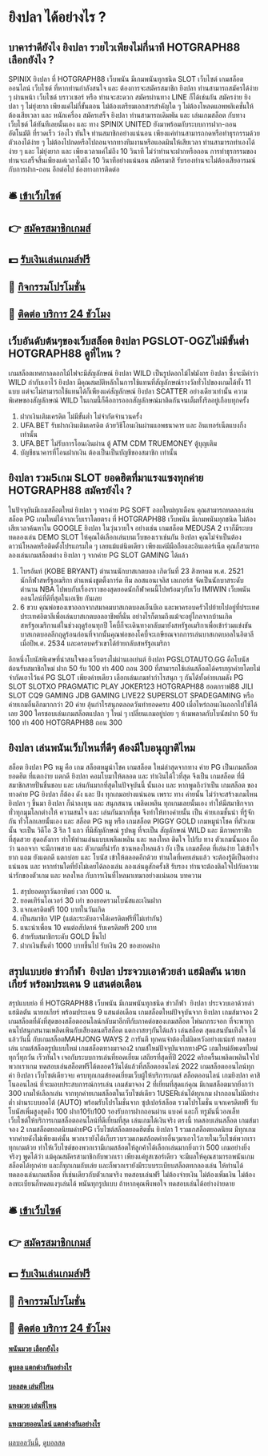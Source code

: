# ยิงปลา ได้อย่างไร ?
## บาคาร่าดียังไง ยิงปลา รวยไวเพียงไม่กี่นาที HOTGRAPH88 เลือกยังไง ?
SPINIX ยิงปลา ที่ HOTGRAPH88 เว็บพนัน มีเกมพนันทุกชนิด SLOT เว็บไซต์ เกมสล็อตออนไลน์ เว็บไซต์ ที่หากท่านกำลังสนใจ และ ต้องการจะสมัครสมาชิก ยิงปลา ท่านสามารถสมัครได้ง่าย ๆ ผ่านหน้า เว็บไซต์ บราวเซอร์ หรือ ท่านจะสะดวก สมัครผ่านทาง LINE ก็ได้เช่นกัน สมัครง่าย ยิงปลา ๆ ไม่ยุ่งยาก เพียงแค่ไม่กี่ขั้นตอน ไม่ต้องเตรียมเอกสารสำคัญใด ๆ ไม่ต้องโหลดแอพพลิเคชั่นให้ต้องเสียเวลา และ หนักเครื่อง สมัครเสร็จ ยิงปลา ท่านสามารถเดิมพัน และ เล่นเกมสล็อต กับทาง เว็บไซต์ ได้ทันทีเลยนั้นเอง และ ทาง SPINIX UNITED ยังมาพร้อมกับระบบการฝาก-ถอน อัตโนมัติ ที่รวดเร็ว ว่องไว ทันใจ ท่านสมาชิกอย่างแน่นอน เพียงแค่ท่านสามารถกดหรือทำธุรกรรมด้วย ตัวเองได้ง่าย ๆ ไม่ต้องไปกดหรือไปถอนจากทางทีมงานหรือแอดมินให้เสียเวลา ท่านสามารถทำเองได้ง่าย ๆ และ ไม่ยุ่งยาก และ เพียงเวลาแค่ไม่ถึง 10 วินาที ไม่ว่าท่านจะฝากหรือถอน การทำธุรกรรมของท่านจะเสร็จสิ้นเพียงแค่เวลาไม่ถึง 10 วินาทีอย่างแน่นอน สมัครมาสิ รับรองท่านจะไม่ต้องเสียอารมณ์ กับการฝาก-ถอน อีกต่อไป
ช่องทางการติดต่อ

## 🛎 [เข้าเว็บไซต์](https://bit.ly/3SdLNi2)
## 👉 [สมัครสมาชิกเกมส์](https://bit.ly/3SdLNi2)
## 💵 [รับเงินเล่นเกมส์ฟรี](https://bit.ly/3dyRKHj)
## 👑 [กิจกรรมโปรโมชั่น](https://bit.ly/3dyRKHj)
## 📱 [ติดต่อ บริการ 24 ชัวโมง](https://bit.ly/3dyRKHj)

## เว็บอันดับต้นๆของเว็บสล็อต ยิงปลา PGSLOT-OGZไม่มีขั้นต่ำ HOTGRAPH88 ดูที่ไหน ?
เกมสล็อตเทศกาลดอกไม้ไฟจะมีสัญลักษณ์ ยิงปลา WILD เป็นรูปดอกไม้ไฟมังกร ยิงปลา ซึ่งจะมีคำว่า WILD กำกับเอาไว้ ยิงปลา มีคุณสมบัติหลักในการใช้แทนที่สัญลักษณ์รางวัลทั่วไปของเกมได้ทั้ง 11 แบบ แต่จะไม่สามารถใช้แทนได้ก็เพียงแค่สัญลักษณ์ ยิงปลา SCATTER อย่างเดียวเท่านั้น ความพิเศษของสัญลักษณ์ WILD ในเกมนี้ก็คือการออกสัญลักษณ์มาติดกันจนเต็มทั้งรีลอยู่เกือบทุกครั้ง
1. ฝากเงินเติมเครดิต ไม่มีขั้นต่ำ ไม่จำกัดจำนวนครั้ง
2. UFA.BET รับฝากเงินเติมเครดิต ด้วยวิธีโอนเงินผ่านแอพธนาคาร และ อินเทอร์เน็ตแบงกิ้ง เท่านั้น
3. UFA.BET ไม่รับการโอนเงินผ่าน ตู้ ATM CDM TRUEMONEY ตู้บุญเติม
4. บัญชีธนาคารที่โอนฝากเงิน ต้องเป็นเป็นบัญชีของสมาชิก เท่านั้น

## ยิงปลา รวม5เกม SLOT ยอดฮิตที่มาแรงแซงทุกค่าย HOTGRAPH88 สมัครยังไง ?
ในปัจจุบันมีเกมสล็อตใหม่ ยิงปลา ๆ จากค่าย PG SOFT ออกใหม่ทุกเดือน คุณสามารถทดลองเล่นสล็อต PG เกมใหม่ได้จากเว็บเราโดยตรง ที่ HOTGRAPH88 เว็บพนัน มีเกมพนันทุกชนิด ไม่ต้องเสียเวลาค้นหาใน GOOGLE ยิงปลา ในวุ่นวายใจ อย่างเช่น เกมสล็อต MEDUSA 2 เราก็มีระบบทดลองเล่น DEMO SLOT ให้คุณได้เลือกเล่นบนเว็บของเราเช่นกัน ยิงปลา คุณไม่จำเป็นต้องดาวน์โหลดหรือติดตั้งโปรแกรมใด ๆ เลยแม้แต่นิดเดียว เพียงแค่มีมือถือและอินเตอร์เน็ต คุณก็สามารถลองเล่นเกมสล็อตต่าง ยิงปลา ๆ จากค่าย PG SLOT GAMING ได้แล้ว
1. ไบรอันท์ (KOBE BRYANT) ตำนานนักบาสเกตบอล เกิดวันที่ 23 สิงหาคม พ.ศ. 2521 นักกีฬาสหรัฐอเมริกา ตำแหน่งชูตติ้งการ์ด ทีม ลอสแอนเจลิส เลเกอร์ส จัดเป็นนักบาสระดับตำนาน NBA ไปพบกับเรื่องราวของสุดยอดนักกีฬาคนนี้ไปพร้อมๆกับเว็บ IMIWIN เว็บพนันออนไลน์ที่ดีที่สุดในเอเชีย กันเลย
2. 6 ขวบ คุณพ่อของเขาออกจากสมาคมบาสเกตบอลเอ็นบีเอ และพาครอบครัวไปย้ายไปอยู่ที่ประเทศประเทศอิตาลีเพื่อเล่นบาสเกตบอลอาชีพที่นั่น อย่างไรก็ตามถึงแม้จะอยู่ไกลจากบ้านเกิดสหรัฐอเมริกาแต่ในช่วงฤดูร้อนทุกปี โคบี้ก็จะเดินทางกลับมายังสหรัฐอเมริกาเพื่อเข้าร่วมแข่งขันบาสเกตบอลลีกฤดูร้อนก่อนที่จากนั้นคุณพ่อของโคบี้จะเกษียณจากการเล่นบาสเกตบอลในอิตาลีเมื่อปีพ.ศ. 2534 และครอบครัวเขาได้ย้ายกลับสหรัฐอเมริกา

อีกหนึ่งโบนัสพิเศษที่น่าสนใจของเว็บตรงไม่ผ่านเอเย่นต์ ยิงปลา PGSLOTAUTO.GG คือโบนัสต้อนรับสมาชิกใหม่ ฝาก 50 รับ 100 ทํา 400 ถอน 300 ที่สามารถใช้เล่นสล็อตได้ครบทุกค่ายโดยไม่จำกัดเอาไว้แค่ PG SLOT เพียงค่ายเดียว เลือกเล่นเกมทำกำไรสนุก ๆ กันได้ทั้งค่ายเกมดัง PG SLOT SLOTXO PRAGMATIC PLAY JOKER123 HOTGRAPH88 ฮอตกราฟ88 JILI SLOT CQ9 GAMING JDB GAMING LIVE22 SUPERSLOT SPADEGAMING หรือค่ายเกมอื่นอีกมากกว่า 20 ค่าย ลุ้นกำไรสนุกตลอดวันทำยอดครบ 400 เมื่อไหร่ถอนเงินออกไปใช้ได้เลย 300 ใครชอบเล่นเกมสล็อตแปลก ๆ ใหม่ ๆ เปลี่ยนเกมอยู่บ่อย ๆ ห้ามพลาดกับโบนัสฝาก 50 รับ 100 ทํา 400 HOTGRAPH88 ถอน 300

## ยิงปลา เล่นพนันเว็บไหนที่ดีๆ ต้องมีใบอนุญาติไหม
สล็อต ยิงปลา PG หมู คือ เกม สล็อตหมูนำโชค เกมสล็อต ใหม่ล่าสุดจากทาง ค่าย PG เป็นเกมสล็อต ยอดฮิต ที่แตกง่าย แตกดี ยิงปลา คอมโบมาให้ตลอด และ ทำเงินได้ไวที่สุด จึงเป็น เกมสล็อต ที่มีสมาชิกสายปั่นชื่นชอบ และ เล่นกันมากที่สุดในปัจจุบันนี้ นั้นเอง และ หากพูดถึงว่าเป็น เกมสล็อต ของทางค่าย PG ยิงปลา ก็ต้อง ดัง และ ปัง ทุกเกมอย่างแน่นอน เพราะ ทาง ค่ายนั้น ไม่ว่าจะสร้างเกมไหน ยิงปลา ๆ ขึ้นมา ยิงปลา ก็น่าลงทุน และ สนุกสนาน เพลิดเพลิน ทุกเกมเลยนั้นเอง ทำให้มีสมาชิกจากทั่วทุกมุมโลกต่างให้ ความสนใจ และ เล่นกันมากที่สุด จึงทำให้ทางค่ายนั้น เป็น ค่ายเกมชั้นนำ ที่รู้จักกัน ทั่วโลกเลยนั้นเอง และ สล็อต PG หมู หรือ เกมสล็อต PIGGY GOLD เกมหมูนำโชค ที่ตัวเกมนั้น จะเป็น วิดีโอ 3 รีล 1 แถว ที่มีสัญลักษณ์ รูปหมู ที่จะเป็น สัญลักษณ์ WILD และ มีภาพกราฟิก ที่สุดสวย สุดอลังการ ทำให้ท่านเล่นแบบเพลิดเพลิน และ หลงใหล ติดใจ ไปกับ ทาง ตัวเกมนั้นเอง ถือ ว่า นอกจาก จะมีภาพสวย และ ตัวเกมที่น่ารัก ชวนหลงใหลแล้ว ยัง เป็น เกมสล็อต ที่เล่นง่าย ไม่เข้าใจยาก แถม ยังแตกดี แตกบ่อย และ โบนัส เข้าให้ตลอดอีกด้วย ท่านใดที่เคยเล่นแล้ว จะต้องรู้ดีเป็นอย่างแน่นอน และ หากท่านใดที่ยังไม่เคยได้ลองเล่น ลองเล่นดูสักครั้งสิ รับรอง ท่านจะต้องติดใจไปกับความน่ารักของตัวเกม และ หลงใหล กับการเงินที่ไหลมาเทมาอย่างแน่นอน
บทความ
1. สรุปยอดทุกวันอาทิตย์ เวลา 000 น.
2. ยอดเทิร์นโอเวอร์ 30 เท่า ของยอดรวมโบนัสและเงินฝาก
3. แจกเครดิตฟรี 100 บาทในวันเกิด
4. เป็นสมาชิก VIP (แต่ละระดับอาจได้เครดิตฟรีที่ไม่เท่ากัน)
5. แนะนำเพื่อน 10 คนต่อสัปดาห์ รับเครดิตฟรี 200 บาท
6. สำหรับสมาชิกระดับ GOLD ขึ้นไป
7. ฝากเงินขั้นต่ำ 1000 บาทขึ้นไป รับเงิน 20 ของยอดฝาก

## สรุปแบบย่อ ข่าวกีฬา  ยิงปลา ประจวบเอาด้วยล่า แฮมิลตัน นายกเกียร์ พร้อมประเคน 9 แสนต่อเดือน
สรุปแบบย่อ ที่ HOTGRAPH88 เว็บพนัน มีเกมพนันทุกชนิด ข่าวกีฬา  ยิงปลา ประจวบเอาด้วยล่า แฮมิลตัน นายกเกียร์ พร้อมประเคน 9 แสนต่อเดือน เกมสล็อตใหม่ปัจจุบันจาก ยิงปลา เกมส์มาจอง 2 เกมสล็อตที่ดังที่สุดของสล็อตออนไลน์กลับมาอีกทีกับภาคต่อของเกมสล็อต ไพ่นกกระจอก ที่จะพาทุกคนไปสนุกสนานเพลิดเพินกับเสียงดนตรีสล็อต แตกงาสยๆกันได้แล้ว เล่นสล็อต สุดแสนบันเทิงใจ ได้แล้ววันนี้ กับเกมสล็อตMAHJONG WAYS 2 การันตี ทุกคนจำต้องไม่ผิดหวังอย่างแน่แท้ ทดสอบเล่น เกมส์สล็อตรูปแบบใหม่ เกมสล็อตทางมาจอง2 เกมส์ใหม่ปัจจุบันจากทางPG เกมใหม่อัพเดทใหม่ทุกวี่ทุกวัน เร็วทันใจ เจอกับระบบการเล่นที่ยอดเยี่ยม เสถียรที่สุดที่ปี 2022 ครึกครื้นเพลิดเพลินใจไปพวกเราเกม ทดสอบเล่นสล็อตฟรีได้ตลอด1วันได้แล้วที่สล็อตออนไลน์ 2022 เกมสล็อตออนไลน์ทุกค่า ยิงปลา เว็บไซต์เดียวจบ ครบทุกเกมส์ยอดเยี่ยมเว็บผู้ให้บริการเกมส์ สล็อตออนไลน์ เกมยิงปลา คาสิโนออนไลน์ ที่จะมอบประสบการณ์การเล่น เกมส์มาจอง 2 ที่เยี่ยมที่สุดแก่คุณ มีเกมสล็อตมากยิ่งกว่า 300 เกมให้เลือกเล่น จากทุกค่ายเกมสล็อตในเว็บไซต์เดียว 1USERเล่นได้ทุกเกม ฝากถอนไม่มีอย่างต่ำ ผ่านระบบออโต้ (AUTO) พร้อมรับโปรโมชั่นจาก ซุปเปอร์สล็อต รวมโปรโมชั่น แจกเครดิตฟรี รับโบนัสเพิ่มสูงสุดถึง 100 ฝาก10รับ100 รองรับการฝากถอนผ่าน แบงค์ และก็ ทรูมันนี่วอลเล็ท เว็บไซต์ให้บริการเกมสล็อตออนไลน์ที่ดีเยี่ยมที่สุด เล่นเกมได้เงินจริง ตรงนี้ ทดสอบเล่นสล็อต เกมส์มาจอง 2 เกมสล็อตยอดนิยมค่ายPG เว็บไซต์สล็อตยอดฮิตชั้น ยิงปลา 1 รวมเกสล็อตยอดนิยม มีทุกเกมจากค่ายดังไม่เพียงแค่นั้น พวกเรายังได้เก็บรวบรวมเกมสล้อตค่ายอื่นๆมาเอาไว้ภายในเว็บไซต์พวกเราทุกเกมด้วย ทำให้เว็บไซต์ของพวกเรามีเกมสล้อตให้ลูกค้าได้เลือกเล่นมากยิ่งกว่า 500 เกมอย่างยิ่งจริงๆ พูดได้ว่า แม้คุณสมัครสามาชิกกับพวกเรา เพียงแค่ยูสเซอร์เดียว จะมีผลให้คุณสามารถพนันเกมสล็อตได้ทุกค่าย และก็ทุกเกมกับเล่ย และก็พวกเรายังมีระบบระเบียบสล็อตทกลองเล่น ให้ท่านได้ทดลองเล่นเกมสล็อต ที่เช่นเดียวกับตัวเกมจริง ทดสอบเล่นฟรี ไม่ต้องจ่ายเงิน ไม่ต้องเพิ่มเงิน ไม่ต้องลงทะเบียนก็ทดลแงๆเล่นได้ พนันทุกรูปแบบ ถ้าหากคุณพึงพอใจ ทดสอบเล่นได้อย่างง่ายดาย

## 🛎 [เข้าเว็บไซต์](https://bit.ly/3SdLNi2)
## 👉 [สมัครสมาชิกเกมส์](https://bit.ly/3SdLNi2)
## 💵 [รับเงินเล่นเกมส์ฟรี](https://bit.ly/3dyRKHj)
## 👑 [กิจกรรมโปรโมชั่น](https://bit.ly/3dyRKHj)
## 📱 [ติดต่อ บริการ 24 ชัวโมง](https://bit.ly/3dyRKHj)

#### [พนันมวย เลือกยังไง](https://atom.io/themes/พนันมวย%20เลือกยังไง)
#### [ดูบอล แตกต่างกันอย่างไร](https://atom.io/themes/ดูบอล%20แตกต่างกันอย่างไร)
#### [บอลสด เล่นที่ไหน](https://atom.io/themes/บอลสด%20เล่นที่ไหน)
#### [แทงมวย เล่นที่ไหน](https://atom.io/themes/แทงมวย%20เล่นที่ไหน)
#### [แทงมวยออนไลน์ แตกต่างกันอย่างไร](https://atom.io/themes/แทงมวยออนไลน์%20แตกต่างกันอย่างไร)

[ผลบอลวันนี้](https://siamsport.tv "ผลบอลวันนี้"), [ดูบอลสด](https://siamsport.tv/ดูบอลสด "ดูบอลสด")